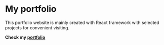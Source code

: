 # My portfolio
This portfolio website is mainly created with React framework with selected projects for convenient visiting.

**Check my [portfolio](http://Liping-Yin.github.io/portfolio)**
